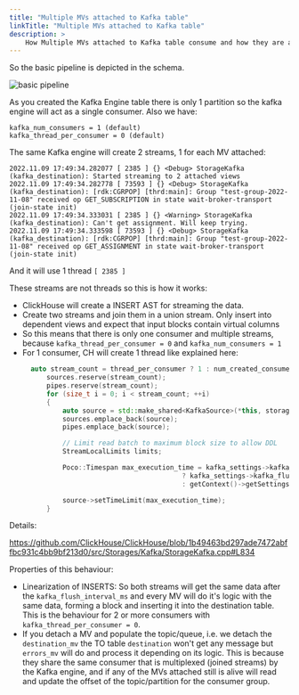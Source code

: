 ```yaml
---
title: "Multiple MVs attached to Kafka table"
linkTitle: "Multiple MVs attached to Kafka table"
description: >
    How Multiple MVs attached to Kafka table consume and how they are affected by kafka_num_consumers/kafka_thread_per_consumer
---
```


So the basic pipeline is depicted in the schema. 

![basic pipeline](https://camo.githubusercontent.com/2c746ce7620b882e8ce7b186d3fc7fdddb853f85c53d7ef1eeac06dd382ace6c/687474703a2f2f64726976652e676f6f676c652e636f6d2f75633f6578706f72743d766965772669643d317a4c57496a4964636b6c6a3838476d716e424d464f4a70726d74336a58336f57)

As you created the Kafka Engine table there is only 1 partition so the kafka engine will act as a single consumer. Also we have:

```
kafka_num_consumers = 1 (default)
kafka_thread_per_consumer = 0 (default)
```

The same Kafka engine will create 2 streams, 1 for each MV attached:


```log
2022.11.09 17:49:34.282077 [ 2385 ] {} <Debug> StorageKafka (kafka_destination): Started streaming to 2 attached views
2022.11.09 17:49:34.282778 [ 73593 ] {} <Debug> StorageKafka (kafka_destination): [rdk:CGRPOP] [thrd:main]: Group "test-group-2022-11-08" received op GET_SUBSCRIPTION in state wait-broker-transport (join-state init)
2022.11.09 17:49:34.333031 [ 2385 ] {} <Warning> StorageKafka (kafka_destination): Can't get assignment. Will keep trying.
2022.11.09 17:49:34.333598 [ 73593 ] {} <Debug> StorageKafka (kafka_destination): [rdk:CGRPOP] [thrd:main]: Group "test-group-2022-11-08" received op GET_ASSIGNMENT in state wait-broker-transport (join-state init)
```

And it will use 1 thread `[ 2385 ]`

These streams are not threads so this is how it works:

* ClickHouse will create a INSERT AST for streaming the data.
* Create two streams and join them in a union stream. Only insert into dependent views and expect that input blocks contain virtual columns
* So this means that there is only one consumer and multiple streams, because 
  `kafka_thread_per_consumer = 0` and `kafka_num_consumers = 1`
* For 1 consumer, CH will create 1 thread like explained here:
  ```c++
    auto stream_count = thread_per_consumer ? 1 : num_created_consumers;
        sources.reserve(stream_count);
        pipes.reserve(stream_count);
        for (size_t i = 0; i < stream_count; ++i)
        {
            auto source = std::make_shared<KafkaSource>(*this, storage_snapshot, kafka_context, block_io.pipeline.getHeader().getNames(), log, block_size, false);
            sources.emplace_back(source);
            pipes.emplace_back(source);

            // Limit read batch to maximum block size to allow DDL
            StreamLocalLimits limits;

            Poco::Timespan max_execution_time = kafka_settings->kafka_flush_interval_ms.changed
                                          ? kafka_settings->kafka_flush_interval_ms
                                          : getContext()->getSettingsRef().stream_flush_interval_ms;

            source->setTimeLimit(max_execution_time);
        }
  ```

Details:

https://github.com/ClickHouse/ClickHouse/blob/1b49463bd297ade7472abffbc931c4bb9bf213d0/src/Storages/Kafka/StorageKafka.cpp#L834

Properties of this behaviour:

* Linearization of INSERTS: So both streams will get the same data after the `kafka_flush_interval_ms` and every MV will do it's logic with the same data, forming a block and inserting it into the destination table. This is the behaviour for 2 or more consumers with `kafka_thread_per_consumer = 0`.
* If you detach a MV and populate the topic/queue, i.e. we detach the `destination_mv` the TO table `destination` won't get any message but `errors_mv` will do and process it depending on its logic. This is because they share the same consumer that is multiplexed (joined streams) by the Kafka engine, and if any of the MVs attached still is alive will read and update the offset of the topic/partition for the consumer group.



